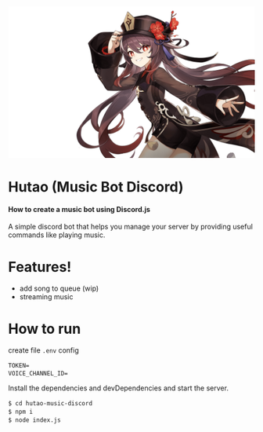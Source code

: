 ![hutao](./doc/images/hutao.png)

# Hutao (Music Bot Discord)

#### How to create a music bot using Discord.js

A simple discord bot that helps you manage your server by providing useful commands like playing music.

# Features!

- add song to queue (wip)
- streaming music

# How to run

create file `.env` config

```env
TOKEN=
VOICE_CHANNEL_ID=
```

Install the dependencies and devDependencies and start the server.

```sh
$ cd hutao-music-discord
$ npm i
$ node index.js
```
